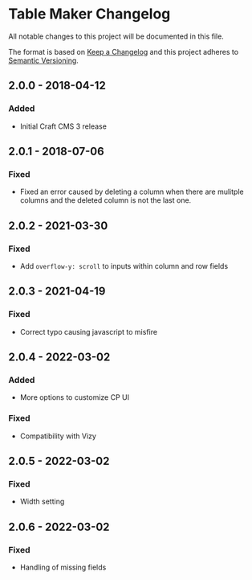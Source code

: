 # Table Maker Changelog

All notable changes to this project will be documented in this file.

The format is based on [Keep a Changelog](http://keepachangelog.com/) and this project adheres to [Semantic Versioning](http://semver.org/).

## 2.0.0 - 2018-04-12
### Added
- Initial Craft CMS 3 release

## 2.0.1 - 2018-07-06
### Fixed
- Fixed an error caused by deleting a column when there are mulitple columns and the deleted column is not the last one.

## 2.0.2 - 2021-03-30
### Fixed
- Add `overflow-y: scroll` to inputs within column and row fields

## 2.0.3 - 2021-04-19
### Fixed
- Correct typo causing javascript to misfire 

## 2.0.4 - 2022-03-02
### Added
- More options to customize CP UI
### Fixed
- Compatibility with Vizy

## 2.0.5 - 2022-03-02
### Fixed
- Width setting

## 2.0.6 - 2022-03-02
### Fixed
- Handling of missing fields